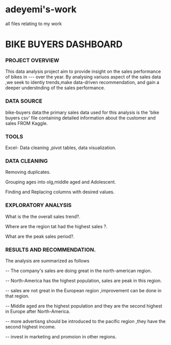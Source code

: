 # adeyemi's-work
all files relating to my work
# BIKE BUYERS DASHBOARD

### PROJECT OVERVIEW
This data analysis project aim to provide insight on the sales performance of bikes in --- over the year. By analysing
variuos aspect of the sales data ,we seek to identiy trends,make data-driven recommendation, and gain a deeper understnding
of the sales performance.

### DATA SOURCE
bike-buyers data:the primary sales data used for this analysis is the 'bike buyers csv' file containing detailed information about the customer 
and sales FROM Kaggle.

### TOOLS
Excel- Data cleaning ,pivot tables, data visualization.

### DATA CLEANING
Removing duplicates.

Grouping ages into olg,middle aged and Adolescent.

Finding and Replacing columns with desired values.

### EXPLORATORY ANALYSIS
What is the the overall sales trend?.

Where are the region tat had the highest sales ?.

What are the peak sales period?.

### RESULTS AND RECOMMENDATION.
The analysis are summarized as follows 

-- The company's sales are doing great in the north-american region.

-- North-America has the highest population, sales are peak in this region.

-- sales are not great in the European region ,improvement can be done in that region.

-- Middle aged are the highest population and they are the  second highest in Europe after North-America.

-- more advertisng should be introduced to the pacific region ,they have the second highest income.

-- invest in marketing and promoion in other regions.
